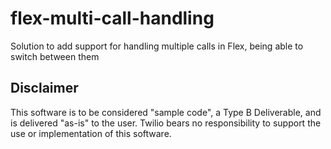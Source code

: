 # flex-multi-call-handling
Solution to add support for handling multiple calls in Flex, being able to switch between them

## Disclaimer
This software is to be considered "sample code", a Type B Deliverable, and is delivered "as-is" to the user. Twilio bears no responsibility to support the use or implementation of this software.
